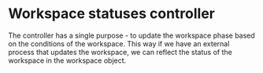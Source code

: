 # Workspace statuses controller

The controller has a single purpose - to update the workspace phase based on the conditions of the
workspace. This way if we have an external process that updates the workspace, we can reflect
the status of the workspace in the workspace object.
